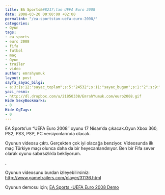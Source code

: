 ```yaml
---
title: EA Sports&#8217;tan UEFA Euro 2008
date: 2008-03-20 00:00:00 +02:00
permalink: "/ea-sportstan-uefa-euro-2008/"
categories:
- Oyun
tags:
- ea sports
- euro 2008
- fifa
- futbol
- maç
- Oyun
- trailer
- video
author: emrahyumuk
layout: post
sayfa_sayac_bilgi:
- a:3:{s:12:"sayac_toplam";s:5:"24532";s:11:"sayac_bugun";s:1:"2";s:9:"son_okuma";s:10:"1364815655";}
yazi_resmi:
- http://dl.dropbox.com/u/21850338/EmrahYumuk.com/euro2008.gif
Hide SexyBookmarks:
- 0
Hide OgTags:
- 0
---
```


EA Sports&#8217;un &#8220;UEFA Euro 2008&#8243; oyunu 17 Nisan&#8217;da çıkacak.Oyun Xbox 360, PS2, PS3, PSP, PC versiyonlarında olacak.

Oyunun videosu çıktı. Gerçekten çok iyi olacağa benziyor. Videosunda ilk maç Türkiye maçı olunca daha da bir heyecanlandırıyor. Ben bir Fifa sever olarak oyunu sabırsızlıkla bekliyorum.

<!--more-->

.

Oyunun videosunu burdan izleyebilirsiniz:  
<a href="http://www.gametrailers.com/player/31136.html" target="_blank">http://www.gametrailers.com/player/31136.html</a>

Oyunun demosu için; [EA Sports -UEFA Euro 2008 Demo][1]

 [1]: http://www.emrahyumuk.com/blog/ea-sports-uefa-euro-2008-demo/